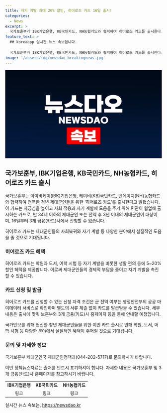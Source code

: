 ```yaml
---
title: 자기 계발 최대 20% 할인, 히어로즈 카드 16일 출시!
categories:
  - News
excerpt: >
  국가보훈부가 IBK기업은행, KB국민카드, NH농협카드와 협력하여 히어로즈 카드를 출시한다. 16일부터 만 34세 이하의 제대군인 및 전역 후 3년 이내 제대군인이 대상이며, 학원, 도서, 어학 시험 등에서 5~20% 할인 혜택을 받을 수 있다. 군 전역 여부는 공공 마이데이터 서비스로 확인하며, 별도의 서류 제출 없이 카드를 발급받을 수 있다. 보훈부는 이를 통해 사회복귀와 자기 계발에 도움을 주기를 희망한다. (출처: 정책브리핑)
feature_text: >
  ## koreaapp 실시간 뉴스 속보입니다.

  국가보훈부가 IBK기업은행, KB국민카드, NH농협카드와 협력하여 히어로즈 카드를 출시한다. 16일부터 만 34세 이하의 제대군인 및 전역 후 3년 이내 제대군인이 대상이며, 학원, 도서, 어학 시험 등에서 5~20% 할인 혜택을 받을 수 있다. 군 전역 여부는 공공 마이데이터 서비스로 확인하며, 별도의 서류 제출 없이 카드를 발급받을 수 있다. 보훈부는 이를 통해 사회복귀와 자기 계발에 도움을 주기를 희망한다. (출처: 정책브리핑)
image: '/assets/img/newsdao_breakingnews.jpg'
---
```


<p><img src="/assets/img/newsdao_breakingnews.jpg" alt="koreaapp 속보" /></p>

<h2 data-ke-size="size26">국가보훈부, IBK기업은행, KB국민카드, NH농협카드, 히어로즈 카드 출시</h2>

<p>국가보훈부는 아이비케이(IBK)기업은행, 케이비(KB)국민카드, 엔에이치(NH)농협카드와 협력하여 전역한 청년 제대군인들을 위한 ‘히어로즈 카드’를 출시한다고 밝혔습니다. 이 카드는 자긍심을 높이고 사회 적응과 자기 계발에 도움을 주기 위해 민관이 협업해 출시하는 카드로, 만 34세 이하의 제대군인 또는 전역 후 3년 이내의 제대군인이 대상이며, 16일부터 3개 금융(카드)사에서 신청할 수 있습니다.</p>

<p data-ke-size="size16">히어로즈 카드는 제대군인들의 사회복귀와 자기 계발 등 다양한 분야에서 실질적인 도움을 줄 것으로 기대됩니다.</p>

<h3 data-ke-size="size20">히어로즈 카드 혜택</h3>

<p>히어로즈 카드는 학원과 도서, 어학 시험 등 자기 계발을 비롯한 생활 편의 등에 5~20% 할인 혜택을 제공합니다. 이로써 제대군인들의 경제적 부담을 줄이고 자기 계발을 촉진할 수 있습니다.</p>

<h3 data-ke-size="size20">카드 신청 및 발급</h3>

<p>히어로즈 카드를 신청할 수 있는 신청 자격 조건은 군 전역 여부는 행정안전부의 공공 마이데이터 서비스로 확인하며 별도의 서류 제출 없이 카드를 발급받을 수 있습니다. 세부 내용은 출시에 맞춰 보훈부와 3개 금융(카드)사 홈페이지 등을 통해 안내할 예정입니다.</p>

<p data-ke-size="size16">국가안보를 위해 헌신한 청년 제대군인들을 위한 이번 카드 출시로 인해 학원, 도서, 어학 시험 등 다양한 분야에서 실질적인 혜택이 주어질 것으로 기대됩니다.</p>

<h3 data-ke-size="size20">문의 및 자세한 정보</h3>

<p>국가보훈부 제대군인국 제대군인정책과(044-202-5717)로 문의하시기 바랍니다.</p>

<p>이번 정책뉴스자료는 출처를 반드시 표기하셔야 합니다. 자세한 내용은 국가보훈부 및 3개 금융(카드)사 홈페이지를 참고하시기 바랍니다.</p>

<table>
  <tr>
    <td style="text-align: center; width: 33.33%;"><b>IBK기업은행</b></td>
    <td style="text-align: center; width: 33.33%;"><b>KB국민카드</b></td>
    <td style="text-align: center; width: 33.33%;"><b>NH농협카드</b></td>
  </tr>
  <tr>
    <td style="text-align: center; width: 33.33%;">링크</td>
    <td style="text-align: center; width: 33.33%;">링크</td>
    <td style="text-align: center; width: 33.33%;">링크</td>
  </tr>
</table>
실시간 뉴스 속보는, <a href="https://newsdao.kr" rel="dofollow">https://newsdao.kr</a>


